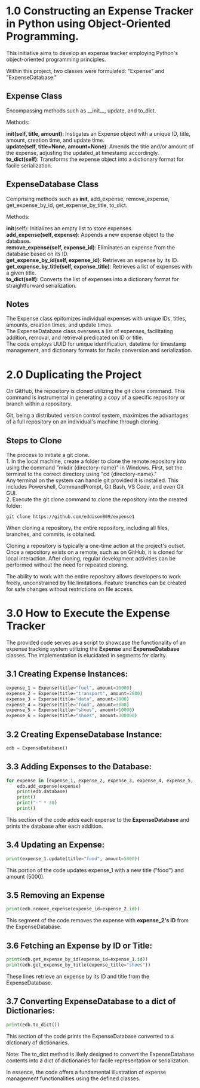 <h1>1.0 Constructing an Expense Tracker in Python using Object-Oriented Programming.</h1>

This initiative aims to develop an expense tracker employing Python's object-oriented programming principles.

Within this project, two classes were formulated: "Expense" and "ExpenseDatabase."

<h2>Expense Class</h2>
Encompassing methods such as __init__, update, and to_dict.

Methods:

**__init__(self, title, amount)**: Instigates an Expense object with a unique ID, title, amount, creation time, and update time.<br>
**update(self, title=None, amount=None)**: Amends the title and/or amount of the expense, adjusting the updated_at timestamp accordingly.<br>
**to_dict(self)**: Transforms the expense object into a dictionary format for facile serialization.<br>

<h2>ExpenseDatabase Class</h2>

Comprising methods such as __init__, add_expense, remove_expense, get_expense_by_id, get_expense_by_title, to_dict.

Methods:

__init__(self): Initializes an empty list to store expenses.<br>
**add_expense(self, expense)**: Appends a new expense object to the database.<br>
**remove_expense(self, expense_id)**: Eliminates an expense from the database based on its ID.<br>
**get_expense_by_id(self, expense_id)**: Retrieves an expense by its ID.<br>
**get_expense_by_title(self, expense_title)**: Retrieves a list of expenses with a given title.<br>
**to_dict(self)**: Converts the list of expenses into a dictionary format for straightforward serialization.<br>


<h2>Notes</h2>
The Expense class epitomizes individual expenses with unique IDs, titles, amounts, creation times, and update times.<br>
The ExpenseDatabase class oversees a list of expenses, facilitating addition, removal, and retrieval predicated on ID or title.<br>
The code employs UUID for unique identification, datetime for timestamp management, and dictionary formats for facile conversion and serialization.


<h1>2.0 Duplicating the Project</h1>

On GitHub, the repository is cloned utilizing the git clone command. This command is instrumental in generating a copy of a specific repository or branch within a repository.

Git, being a distributed version control system, maximizes the advantages of a full repository on an individual's machine through cloning.

<h2>Steps to Clone</h2>
The process to initiate a git clone.<br>
1. In the local machine, create a folder to clone the remote repository into using the command "mkdir {directory-name}" in Windows. First, set the terminal to the correct directory using "cd {directory-name}."<br>
Any terminal on the system can handle git provided it is installed. This includes Powershell, CommandPrompt, Git Bash, VS Code, and even Git GUI.<br>
2. Execute the git clone command to clone the repository into the created folder:

```git
git clone https://github.com/eddison009/expense1
```

When cloning a repository, the entire repository, including all files, branches, and commits, is obtained.

<p>Cloning a repository is typically a one-time action at the project's outset. Once a repository exists on a remote, such as on GitHub, it is cloned for local interaction. After cloning, regular development activities can be performed without the need for repeated cloning.</p>

<p>The ability to work with the entire repository allows developers to work freely, unconstrained by file limitations. Feature branches can be created for safe changes without restrictions on file access.</p>


<h1>3.0 How to Execute the Expense Tracker</h1>

The provided code serves as a script to showcase the functionality of an expense tracking system utilizing the **Expense** and **ExpenseDatabase** classes. The implementation is elucidated in segments for clarity. <br>

<h2> 3.1 Creating Expense Instances:</h2>

```python
expense_1 = Expense(title="fuel", amount=10000)
expense_2 = Expense(title="transport", amount=2000)
expense_3 = Expense(title="data", amount=1000)
expense_4 = Expense(title="food", amount=3000)
expense_5 = Expense(title="shoes", amount=10000)
expense_6 = Expense(title="shoes", amount=300000)
```

<h2>3.2 Creating ExpenseDatabase Instance:</h2>

```python
edb = ExpenseDatabase()
```

<h2>3.3 Adding Expenses to the Database:</h2>

```python
for expense in [expense_1, expense_2, expense_3, expense_4, expense_5, expense_6]:
    edb.add_expense(expense)
    print(edb.database)
    print()
    print("-" * 30)
    print()
```
This section of the code adds each expense to the **ExpenseDatabase** and prints the database after each addition.


<h2>3.4 Updating an Expense:</h2>

```python
print(expense_1.update(title="food", amount=5000))
```
This portion of the code updates expense_1 with a new title ("food") and amount (5000).

<h2>3.5 Removing an Expense</h2>

```python
print(edb.remove_expense(expense_id=expense_2.id))
```
This segment of the code removes the expense with **expense_2's ID** from the ExpenseDatabase.

<h2>3.6 Fetching an Expense by ID or Title:</h2>

```python
print(edb.get_expense_by_id(expense_id=expense_1.id))
print(edb.get_expense_by_title(expense_title="shoes"))
```
These lines retrieve an expense by its ID and title from the ExpenseDatabase.

<h2>3.7 Converting ExpenseDatabase to a dict of Dictionaries:</h2> 

```python
print(edb.to_dict())
```
This section of the code prints the ExpenseDatabase converted to a dictionary of dictionaries.

Note: The to_dict method is likely designed to convert the ExpenseDatabase contents into a dict of dictionaries for facile representation or serialization.

In essence, the code offers a fundamental illustration of expense management functionalities using the defined classes.
